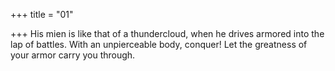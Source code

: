 +++
title = "01"

+++
His mien is like that of a thundercloud, when he drives armored into the  lap of battles.
With an unpierceable body, conquer! Let the greatness of your armor carry you through.